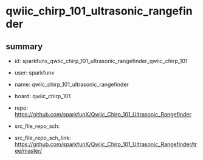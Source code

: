 # qwiic_chirp_101_ultrasonic_rangefinder
 
## summary 
* id: sparkfunx_qwiic_chirp_101_ultrasonic_rangefinder_qwiic_chirp_101
* user: sparkfunx
* name: qwiic_chirp_101_ultrasonic_rangefinder
* board: qwiic_chirp_101
* repo: https://github.com/sparkfunX/Qwiic_Chirp_101_Ultrasonic_Rangefinder



* src_file_repo_sch: 
* src_file_repo_sch_link: https://github.com/sparkfunX/Qwiic_Chirp_101_Ultrasonic_Rangefinder/tree/master/




